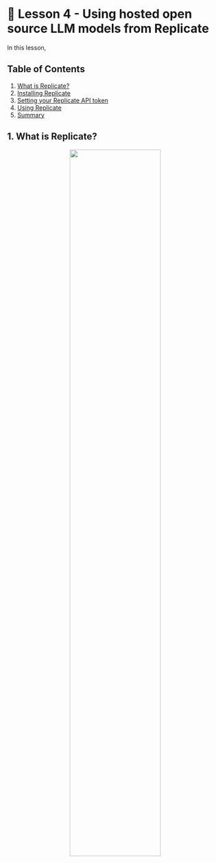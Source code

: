 # 📓 Lesson 4 - Using hosted open source LLM models from Replicate

In this lesson, 

## Table of Contents
1. [What is Replicate?](#1-what-is-replicate)
2. [Installing Replicate](#2-installing-replicate)
3. [Setting your Replicate API token](#3-setting-your-replicate-api-token)
4. [Using Replicate](#4-using-replicate)
5. [Summary](#5-summary)

## 1. What is Replicate?

<p align="center">
   <img src="../img/" width="65%">
</p>
